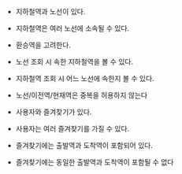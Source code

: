 * 지하철역과 노선이 있다.
* 지하철역은 여러 노선에 소속될 수 있다.
* 환승역을 고려한다.
* 노선 조회 시 속한 지하철역을 볼 수 있다.
* 지하철역 조회 시 어느 노선에 속한지 볼 수 있다.
* 노선/이전역/현재역은 중복을 허용하지 않는다

* 사용자와 즐겨찾기가 있다.
* 사용자는 여러 즐겨찾기를 가질 수 있다.
* 즐겨찾기에는 출발역과 도착역이 포함되어 있다.
* 즐겨찾기에는 동일한 출발역과 도착역이 포함될 수 없다
